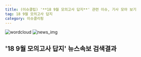 ```yaml
---
title: (이슈클립) '**18 9월 모의고사 답지**' 관련 이슈, 기사 모아 보기
tag: 18 9월 모의고사 답지
category: 이슈클리핑
---
```

![wordcloud](https://s3.ap-northeast-2.amazonaws.com/lyrics101-wordcloud/2018-09-05-1536140445.png)
![news_img](https://user-images.githubusercontent.com/42597476/44507050-1206f400-a6e4-11e8-8d98-7ffbfebb353f.png)
## **'**18 9월 모의고사 답지**'** 뉴스속보 검색결과

